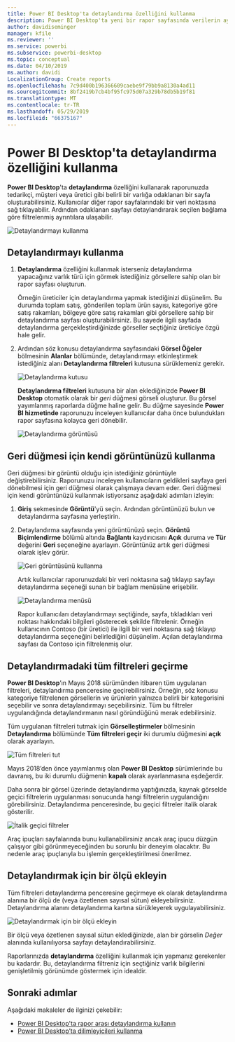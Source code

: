 ```yaml
---
title: Power BI Desktop'ta detaylandırma özelliğini kullanma
description: Power BI Desktop'ta yeni bir rapor sayfasında verilerin ayrıntılarına gitmeyi öğrenin
author: davidiseminger
manager: kfile
ms.reviewer: ''
ms.service: powerbi
ms.subservice: powerbi-desktop
ms.topic: conceptual
ms.date: 04/10/2019
ms.author: davidi
LocalizationGroup: Create reports
ms.openlocfilehash: 7c9d400b196366609caebe9f79bb9a8130a4ad11
ms.sourcegitcommit: 8bf2419b7cb4bf95fc975d07a329b78db5b19f81
ms.translationtype: MT
ms.contentlocale: tr-TR
ms.lasthandoff: 05/29/2019
ms.locfileid: "66375167"
---
```

# <a name="use-drillthrough-in-power-bi-desktop"></a>Power BI Desktop'ta detaylandırma özelliğini kullanma
**Power BI Desktop**'ta **detaylandırma** özelliğini kullanarak raporunuzda tedarikçi, müşteri veya üretici gibi belirli bir varlığa odaklanan bir sayfa oluşturabilirsiniz. Kullanıcılar diğer rapor sayfalarındaki bir veri noktasına sağ tıklayabilir. Ardından odaklanan sayfayı detaylandırarak seçilen bağlama göre filtrelenmiş ayrıntılara ulaşabilir.

![Detaylandırmayı kullanma](media/desktop-drillthrough/drillthrough_01.png)

## <a name="using-drillthrough"></a>Detaylandırmayı kullanma
1. **Detaylandırma** özelliğini kullanmak isterseniz detaylandırma yapacağınız varlık türü için görmek istediğiniz görsellere sahip olan bir rapor sayfası oluşturun. 

    Örneğin üreticiler için detaylandırma yapmak istediğinizi düşünelim. Bu durumda toplam satış, gönderilen toplam ürün sayısı, kategoriye göre satış rakamları, bölgeye göre satış rakamları gibi görsellere sahip bir detaylandırma sayfası oluşturabilirsiniz. Bu sayede ilgili sayfada detaylandırma gerçekleştirdiğinizde görseller seçtiğiniz üreticiye özgü hale gelir.

2. Ardından söz konusu detaylandırma sayfasındaki **Görsel Öğeler** bölmesinin **Alanlar** bölümünde, detaylandırmayı etkinleştirmek istediğiniz alanı **Detaylandırma filtreleri** kutusuna sürüklemeniz gerekir.

    ![Detaylandırma kutusu](media/desktop-drillthrough/drillthrough_02.png)

    **Detaylandırma filtreleri** kutusuna bir alan eklediğinizde **Power BI Desktop** otomatik olarak bir *geri* düğmesi görseli oluşturur. Bu görsel yayımlanmış raporlarda düğme haline gelir. Bu düğme sayesinde **Power BI hizmetinde** raporunuzu inceleyen kullanıcılar daha önce bulundukları rapor sayfasına kolayca geri dönebilir.

    ![Detaylandırma görüntüsü](media/desktop-drillthrough/drillthrough_03.png)

## <a name="use-your-own-image-for-a-back-button"></a>Geri düğmesi için kendi görüntünüzü kullanma    
 Geri düğmesi bir görüntü olduğu için istediğiniz görüntüyle değiştirebilirsiniz. Raporunuzu inceleyen kullanıcıların geldikleri sayfaya geri dönebilmesi için geri düğmesi olarak çalışmaya devam eder. Geri düğmesi için kendi görüntünüzü kullanmak istiyorsanız aşağıdaki adımları izleyin:

1. **Giriş** sekmesinde **Görüntü**'yü seçin. Ardından görüntünüzü bulun ve detaylandırma sayfasına yerleştirin.

2. Detaylandırma sayfasında yeni görüntünüzü seçin. **Görüntü Biçimlendirme** bölümü altında **Bağlantı** kaydırıcısını **Açık** duruma ve **Tür** değerini **Geri** seçeneğine ayarlayın. Görüntünüz artık geri düğmesi olarak işlev görür.

    ![Geri görüntüsünü kullanma](media/desktop-drillthrough/drillthrough_05.png)

    
     Artık kullanıcılar raporunuzdaki bir veri noktasına sağ tıklayıp sayfayı detaylandırma seçeneği sunan bir bağlam menüsüne erişebilir. 

    ![Detaylandırma menüsü](media/desktop-drillthrough/drillthrough_04.png)

    Rapor kullanıcıları detaylandırmayı seçtiğinde, sayfa, tıkladıkları veri noktası hakkındaki bilgileri gösterecek şekilde filtrelenir. Örneğin kullanıcının Contoso (bir üretici) ile ilgili bir veri noktasına sağ tıklayıp detaylandırma seçeneğini belirlediğini düşünelim. Açılan detaylandırma sayfası da Contoso için filtrelenmiş olur.

## <a name="pass-all-filters-in-drillthrough"></a>Detaylandırmadaki tüm filtreleri geçirme

**Power BI Desktop**’ın Mayıs 2018 sürümünden itibaren tüm uygulanan filtreleri, detaylandırma penceresine geçirebilirsiniz. Örneğin, söz konusu kategoriye filtrelenen görsellerin ve ürünlerin yalnızca belirli bir kategorisini seçebilir ve sonra detaylandırmayı seçebilirsiniz. Tüm bu filtreler uygulandığında detaylandırmanın nasıl göründüğünü merak edebilirsiniz.

Tüm uygulanan filtreleri tutmak için **Görselleştirmeler** bölmesinin **Detaylandırma** bölümünde **Tüm filtreleri geçir** iki durumlu düğmesini **açık** olarak ayarlayın. 

![Tüm filtreleri tut](media/desktop-drillthrough/drillthrough_06.png)

Mayıs 2018’den önce yayımlanmış olan **Power BI Desktop** sürümlerinde bu davranış, bu iki durumlu düğmenin **kapalı** olarak ayarlanmasına eşdeğerdir.

Daha sonra bir görsel üzerinde detaylandırma yaptığınızda, kaynak görselde geçici filtrelerin uygulanması sonucunda hangi filtrelerin uygulandığını görebilirsiniz. Detaylandırma penceresinde, bu geçici filtreler italik olarak gösterilir. 

![İtalik geçici filtreler](media/desktop-drillthrough/drillthrough_07.png)

Araç ipuçları sayfalarında bunu kullanabilirsiniz ancak araç ipucu düzgün çalışıyor gibi görünmeyeceğinden bu sorunlu bir deneyim olacaktır. Bu nedenle araç ipuçlarıyla bu işlemin gerçekleştirilmesi önerilmez.

## <a name="add-a-measure-to-drillthrough"></a>Detaylandırmak için bir ölçü ekleyin

Tüm filtreleri detaylandırma penceresine geçirmeye ek olarak detaylandırma alanına bir ölçü de (veya özetlenen sayısal sütun) ekleyebilirsiniz. Detaylandırma alanını detaylandırma kartına sürükleyerek uygulayabilirsiniz. 

![Detaylandırmak için bir ölçü ekleyin](media/desktop-drillthrough/drillthrough_08.png)

Bir ölçü veya özetlenen sayısal sütun eklediğinizde, alan bir görselin *Değer* alanında kullanılıyorsa sayfayı detaylandırabilirsiniz.

Raporlarınızda **detaylandırma** özelliğini kullanmak için yapmanız gerekenler bu kadardır. Bu, detaylandırma filtreniz için seçtiğiniz varlık bilgilerini genişletilmiş görünümde göstermek için idealdir.

## <a name="next-steps"></a>Sonraki adımlar

Aşağıdaki makaleler de ilginizi çekebilir:

* [Power BI Desktop'ta rapor arası detaylandırma kullanın](desktop-cross-report-drill-through.md)
* [Power BI Desktop’ta dilimleyicileri kullanma](visuals/power-bi-visualization-slicers.md)

